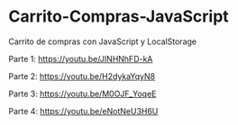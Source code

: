 # Carrito-Compras-JavaScript
 Carrito de compras con JavaScript y LocalStorage
 
 Parte 1: https://youtu.be/JINHNhFD-kA
 
 Parte 2: https://youtu.be/H2dykaYqyN8
 
 Parte 3: https://youtu.be/M0OJF_YoqeE
 
 Parte 4: https://youtu.be/eNotNeU3H6U
